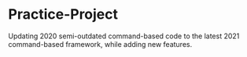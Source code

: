 # Practice-Project
Updating 2020 semi-outdated command-based code to the latest 2021 command-based framework, while adding new features.
